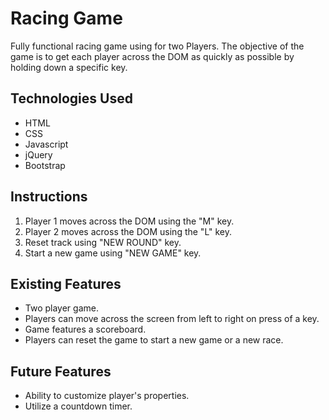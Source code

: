 # Racing Game

Fully functional racing game using for two Players. The objective of the game is to get each player across the DOM as quickly as possible by holding down a specific key.

## Technologies Used
* HTML
* CSS
* Javascript
* jQuery
* Bootstrap

## Instructions

1. Player 1 moves across the DOM using the "M" key.
1. Player 2 moves across the DOM using the "L" key.
1. Reset track using "NEW ROUND" key.
1. Start a new game using "NEW GAME" key.

## Existing Features
* Two player game.
* Players can move across the screen from left to right on press of a key.
* Game features a scoreboard.
* Players can reset the game to start a new game or a new race.

## Future Features
* Ability to customize player's properties.
* Utilize a countdown timer.
